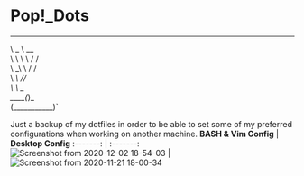 # Pop!_Dots                                           

______              
\   _ \        __   
 \ \ \ \      / /   
  \ \_\ \    / /    
   \  ___\  /_/     
    \ \    _       
   __\_\__(_)_      
  (___________)`

Just a backup of my dotfiles in order to be able to set some of my preferred configurations when working on another machine.
 **BASH & Vim Config** | **Desktop Config**
:-------: | :-------:
![Screenshot from 2020-12-02 18-54-03](https://user-images.githubusercontent.com/64110504/100949554-2562b580-34d0-11eb-8c49-a355a4e05520.png) | ![Screenshot from 2020-11-21 18-00-34](https://user-images.githubusercontent.com/64110504/100949592-3ad7df80-34d0-11eb-9ac5-8f034e9e33c5.png)
